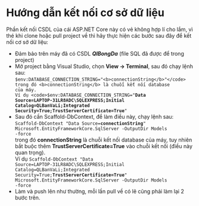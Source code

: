 # Hướng dẫn kết nối cơ sở dữ liệu
Phần kết nối CSDL của cái ASP.NET Core này có vẻ không hợp lí cho lắm, vì thé khi clone hoặc pull project về thì hãy thực hiện các bước sau đây để kết nối cơ sở dữ liệu:
* Đảm bảo trên máy đã có CSDL <b><i>QlBongDa</i></b> (file SQL đã được để trong project)
* Mở project bằng Visual Studio, chọn <b>View -> Terminal</b>, sau đó chạy lệnh sau:  
<code>$env:DATABASE_CONNECTION_STRING="<b>connectionString</b>"</code>  
trong đó <b>connectionString</b> là chuỗi kết nối database của máy.  
Ví dụ <code>$env:DATABASE_CONNECTION_STRING="<b>Data Source=LAPTOP-31LR8ADC\SQLEXPRESS;Initial Catalog=QLBanVaLi;Integrated Security=True;TrustServerCertificate=True</b>"</code>
* Sau đó cần Scaffold-DbContext, để làm điều này, chạy lệnh sau:  
<code>Scaffold-DbContext "Data Source=<b>connectionString</b>" Microsoft.EntityFrameworkCore.SqlServer -OutputDir Models -force</code>  
trong đó <b>connectionString</b> là chuỗi kết nối database của máy, tuy nhiên bắt buộc thêm <b>TrustServerCertificate=True</b> vào chuỗi kết nối (điều này quan trọng).  
Ví dụ <code>Scaffold-DbContext "Data Source=LAPTOP-31LR8ADC\SQLEXPRESS;Initial Catalog=QLBanVaLi;Integrated Security=True;<b>TrustServerCertificate=True</b>" Microsoft.EntityFrameworkCore.SqlServer -OutputDir Models -force</code>  
* Làm và push lên như thường, mỗi lần pull về có lẽ cũng phải làm lại 2 bước trên.

